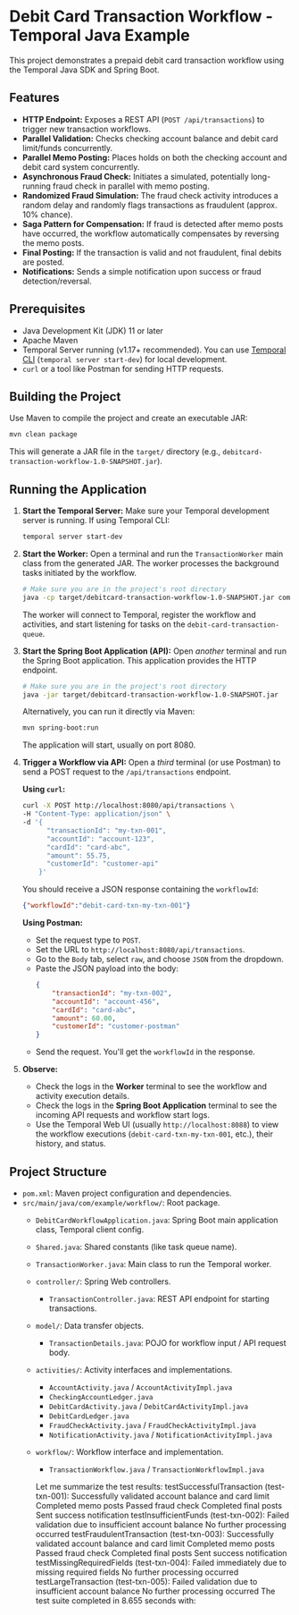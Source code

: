 # Debit Card Transaction Workflow - Temporal Java Example

This project demonstrates a prepaid debit card transaction workflow using the Temporal Java SDK and Spring Boot.

## Features

*   **HTTP Endpoint:** Exposes a REST API (`POST /api/transactions`) to trigger new transaction workflows.
*   **Parallel Validation:** Checks checking account balance and debit card limit/funds concurrently.
*   **Parallel Memo Posting:** Places holds on both the checking account and debit card system concurrently.
*   **Asynchronous Fraud Check:** Initiates a simulated, potentially long-running fraud check in parallel with memo posting.
*   **Randomized Fraud Simulation:** The fraud check activity introduces a random delay and randomly flags transactions as fraudulent (approx. 10% chance).
*   **Saga Pattern for Compensation:** If fraud is detected after memo posts have occurred, the workflow automatically compensates by reversing the memo posts.
*   **Final Posting:** If the transaction is valid and not fraudulent, final debits are posted.
*   **Notifications:** Sends a simple notification upon success or fraud detection/reversal.

## Prerequisites

*   Java Development Kit (JDK) 11 or later
*   Apache Maven
*   Temporal Server running (v1.17+ recommended). You can use [Temporal CLI](https://docs.temporal.io/cli) (`temporal server start-dev`) for local development.
*   `curl` or a tool like Postman for sending HTTP requests.

## Building the Project

Use Maven to compile the project and create an executable JAR:

```bash
mvn clean package
```

This will generate a JAR file in the `target/` directory (e.g., `debitcard-transaction-workflow-1.0-SNAPSHOT.jar`).

## Running the Application

1.  **Start the Temporal Server:**
    Make sure your Temporal development server is running. If using Temporal CLI:
    ```bash
    temporal server start-dev
    ```

2.  **Start the Worker:**
    Open a terminal and run the `TransactionWorker` main class from the generated JAR. The worker processes the background tasks initiated by the workflow.
    ```bash
    # Make sure you are in the project's root directory
    java -cp target/debitcard-transaction-workflow-1.0-SNAPSHOT.jar com.example.workflow.TransactionWorker
    ```
    The worker will connect to Temporal, register the workflow and activities, and start listening for tasks on the `debit-card-transaction-queue`.

3.  **Start the Spring Boot Application (API):**
    Open *another* terminal and run the Spring Boot application. This application provides the HTTP endpoint.
    ```bash
    # Make sure you are in the project's root directory
    java -jar target/debitcard-transaction-workflow-1.0-SNAPSHOT.jar
    ```
    Alternatively, you can run it directly via Maven:
    ```bash
    mvn spring-boot:run
    ```
    The application will start, usually on port 8080.

4.  **Trigger a Workflow via API:**
    Open a *third* terminal (or use Postman) to send a POST request to the `/api/transactions` endpoint. 

    **Using `curl`:**
    ```bash
    curl -X POST http://localhost:8080/api/transactions \
    -H "Content-Type: application/json" \
    -d '{
          "transactionId": "my-txn-001", 
          "accountId": "account-123", 
          "cardId": "card-abc", 
          "amount": 55.75, 
          "customerId": "customer-api"
        }'
    ```
    You should receive a JSON response containing the `workflowId`:
    ```json
    {"workflowId":"debit-card-txn-my-txn-001"}
    ```

    **Using Postman:**
    *   Set the request type to `POST`.
    *   Set the URL to `http://localhost:8080/api/transactions`.
    *   Go to the `Body` tab, select `raw`, and choose `JSON` from the dropdown.
    *   Paste the JSON payload into the body:
        ```json
        {
            "transactionId": "my-txn-002",
            "accountId": "account-456",
            "cardId": "card-abc",
            "amount": 60.00,
            "customerId": "customer-postman"
        }
        ```
    *   Send the request. You'll get the `workflowId` in the response.

5.  **Observe:**
    *   Check the logs in the **Worker** terminal to see the workflow and activity execution details.
    *   Check the logs in the **Spring Boot Application** terminal to see the incoming API requests and workflow start logs.
    *   Use the Temporal Web UI (usually `http://localhost:8088`) to view the workflow executions (`debit-card-txn-my-txn-001`, etc.), their history, and status.

## Project Structure

*   `pom.xml`: Maven project configuration and dependencies.
*   `src/main/java/com/example/workflow/`: Root package.
    *   `DebitCardWorkflowApplication.java`: Spring Boot main application class, Temporal client config.
    *   `Shared.java`: Shared constants (like task queue name).
    *   `TransactionWorker.java`: Main class to run the Temporal worker.
    *   `controller/`: Spring Web controllers.
        *   `TransactionController.java`: REST API endpoint for starting transactions.
    *   `model/`: Data transfer objects.
        *   `TransactionDetails.java`: POJO for workflow input / API request body.
    *   `activities/`: Activity interfaces and implementations.
        *   `AccountActivity.java` / `AccountActivityImpl.java`
        *   `CheckingAccountLedger.java`
        *   `DebitCardActivity.java` / `DebitCardActivityImpl.java`
        *   `DebitCardLedger.java`
        *   `FraudCheckActivity.java` / `FraudCheckActivityImpl.java`
        *   `NotificationActivity.java` / `NotificationActivityImpl.java`
    *   `workflow/`: Workflow interface and implementation.
        *   `TransactionWorkflow.java` / `TransactionWorkflowImpl.java` 


        Let me summarize the test results:
testSuccessfulTransaction (test-txn-001):
Successfully validated account balance and card limit
Completed memo posts
Passed fraud check
Completed final posts
Sent success notification
testInsufficientFunds (test-txn-002):
Failed validation due to insufficient account balance
No further processing occurred
testFraudulentTransaction (test-txn-003):
Successfully validated account balance and card limit
Completed memo posts
Passed fraud check
Completed final posts
Sent success notification
testMissingRequiredFields (test-txn-004):
Failed immediately due to missing required fields
No further processing occurred
testLargeTransaction (test-txn-005):
Failed validation due to insufficient account balance
No further processing occurred
The test suite completed in 8.655 seconds with: